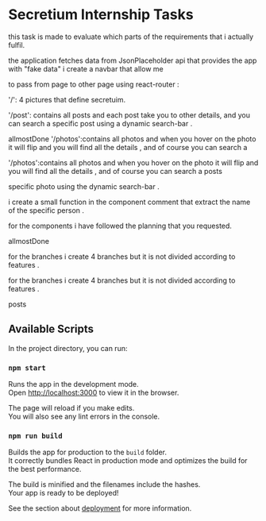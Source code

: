 # Secretium Internship Tasks

this task is made to evaluate which parts of the requirements that i actually fulfil.

the application fetches data from JsonPlaceholder api that provides the app with "fake data" i create a navbar that allow me

to pass from page to other page using react-router :

'/': 4 pictures that define secretuim.

'/post': contains all posts and each post take you to other details, and you can search a specific post using a dynamic search-bar .

 allmostDone
'/photos':contains all photos and when you hover on the photo it will flip and  you will find all the details , and of course you can search a 

'/photos':contains all photos and when you hover on the photo it will flip and you will find all the details , and of course you can search a
 posts

specific photo using the dynamic search-bar .

i create a small function in the component comment that extract the name of the specific person .

for the components i have followed the planning that you requested.

allmostDone

for the branches i create 4 branches  but it is not divided according to features .

for the branches i create 4 branches but it is not divided according to features .

posts

## Available Scripts

In the project directory, you can run:

### `npm start`

Runs the app in the development mode.\
Open [http://localhost:3000](http://localhost:3000) to view it in the browser.

The page will reload if you make edits.\
You will also see any lint errors in the console.

### `npm run build`

Builds the app for production to the `build` folder.\
It correctly bundles React in production mode and optimizes the build for the best performance.

The build is minified and the filenames include the hashes.\
Your app is ready to be deployed!

See the section about [deployment](https://facebook.github.io/create-react-app/docs/deployment) for more information.
